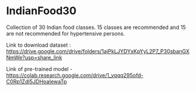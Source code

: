 # IndianFood30
Collection of 30 Indian food classes. 15 classes are recommended and 15 are not recommended for hypertensive persons.

Link to download dataset : https://drive.google.com/drive/folders/1ajPkLJYDYxKpYyL2P7_P30sbanGXNmWe?usp=share_link

Link of pre-trained model - https://colab.research.google.com/drive/1_vqqq295ofd-C0Rp1ZdI5JDHoaIewaTp
